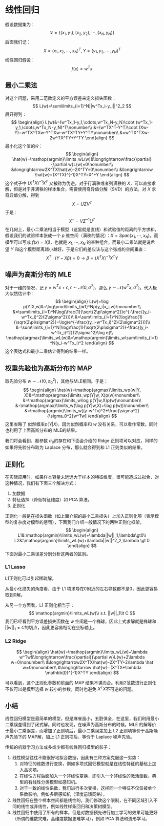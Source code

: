 # 线性回归

假设数据集为：
$$
\mathcal{D}=\{(x_1, y_1),(x_2, y_2),\cdots,(x_N, y_N)\}
$$
后面我们记：
$$
X=(x_1,x_2,\cdots,x_N)^T,Y=(y_1,y_2,\cdots,y_N)^T
$$
线性回归假设：
$$
f(x)=w^Tx
$$

## 最小二乘法

对这个问题，采用二范数定义的平方误差来定义损失函数：
$$
L(w)=\sum\limits_{i=1}^N||w^Tx_i-y_i||^2_2
$$
展开得到：
$$
\begin{align}
L(w)&=(w^Tx_1-y_1,\cdots,w^Tx_N-y_N)\cdot (w^Tx_1-y_1,\cdots,w^Tx_N-y_N)^T\nonumber\\
&=(w^TX^T-Y^T)\cdot (Xw-Y)=w^TX^TXw-Y^TXw-w^TX^TY+Y^TY\nonumber\\
&=w^TX^TXw-2w^TX^TY+Y^TY
\end{align}
$$
最小化这个值的$\hat{w}$：
$$
\begin{align}
\hat{w}=\mathop{argmin}\limits_wL(w)&\longrightarrow\frac{\partial}{\partial w}L(w)=0\nonumber\\
&\longrightarrow2X^TX\hat{w}-2X^TY=0\nonumber\\
&\longrightarrow \hat{w}=(X^TX)^{-1}X^TY=X^+Y
\end{align}
$$
这个式子中 $(X^TX)^{-1}X^T$ 又被称为伪逆。对于行满秩或者列满秩的 $X$，可以直接求解，但是对于非满秩的样本集合，需要使用奇异值分解（SVD）的方法，对 $X$ 求奇异值分解，得到
$$
X=U\Sigma V^T
$$
于是：
$$
X^+=V\Sigma^{-1}U^T
$$
在几何上，最小二乘法相当于模型（这里就是直线）和试验值的距离的平方求和，假设我们的试验样本张成一个 $p$ 维空间（满秩的情况）：$X=Span(x_1,\cdots,x_N)$，而模型可以写成 $f(x)=X\beta$，也就是 $x_1,\cdots,x_N$ 的某种组合，而最小二乘法就是说希望 $Y$ 和这个模型距离越小越好，于是它们的差应该与这个张成的空间垂直：
$$
X^T\cdot(Y-X\beta)=0\longrightarrow\beta=(X^TX)^{-1}X^TY
$$

## 噪声为高斯分布的 MLE

对于一维的情况，记 $y=w^Tx+\epsilon,\epsilon\sim\mathcal{N}(0,\sigma^2)$，那么 $y\sim\mathcal{N}(w^Tx,\sigma^2)$。代入极大似然估计中：
$$
\begin{align}
L(w)=\log p(Y|X,w)&=\log\prod\limits_{i=1}^Np(y_i|x_i,w)\nonumber\\
&=\sum\limits_{i=1}^N\log(\frac{1}{\sqrt{2\pi\sigma^2}}e^{-\frac{(y_i-w^Tx_i)^2}{2\sigma^2}})\\
&=\sum\limits_{i=1}^N[\log\frac{1}{\sqrt{2\pi\sigma^2}}+\log(e^{-\frac{(y_i-w^Tx_i)^2}{2\sigma^2}})]\\
&=\sum\limits_{i=1}^N[\log\frac{1}{\sqrt{2\pi\sigma^2}}-\frac{(y_i-w^Tx_i)^2}{2\sigma^2}\log e]\\
\mathop{argmax}\limits_wL(w)&=\mathop{argmin}\limits_w\sum\limits_{i=1}^N(y_i-w^Tx_i)^2
\end{align}
$$
这个表达式和最小二乘估计得到的结果一样。

## 权重先验也为高斯分布的 MAP

取先验分布 $w\sim\mathcal{N}(0,\sigma_0^2)$，其他与MLE相同。于是： 
$$
\begin{align}
\hat{w}=\mathop{argmax}\limits_wp(w|Y, X)&=\mathop{argmax}\limits_wp(Y|w, X)p(w)\nonumber\\
&=\mathop{argmax}\limits_w\log p(Y|w,X)p(w)\nonumber\\
&=\mathop{argmax}\limits_w(\log p(Y|w,X)+\log p(w))\nonumber\\
&=\mathop{argmin}\limits_w[(y-w^Tx)^2+\frac{\sigma^2}{\sigma_0^2}w^Tw]
\end{align}
$$
这里省略了 似然概率$p(Y|X)$，因为似然概率和 $w$ 没有关系，可以看作常数，同时也利用了上面高斯分布的 MLE的结果。

我们将会看到，超参数 $\sigma_0$的存在和下面会介绍的 Ridge 正则项可以对应，同样的如果将先验分布取为 Laplace 分布，那么就会得到和 L1 正则类似的结果。

## 正则化

在实际应用时，如果样本容量未远远大于样本的特征维度，很可能造成过拟合，对这种情况，我们有下面三个解决方式：

1.  加数据
2.  特征选择（降低特征维度）如 PCA 算法。
3.  正则化

正则化一般是在损失函数（如上面介绍的最小二乘损失）上加入正则化项（表示模型的复杂度对模型的惩罚），下面我们介绍一般情况下的两种正则化框架。
$$
\begin{align}
L1&:\mathop{argmin}\limits_wL(w)+\lambda||w||_1,\lambda\gt0\\
L2&:\mathop{argmin}\limits_wL(w)+\lambda||w||^2_2,\lambda \gt 0
\end{align}
$$
下面对最小二乘误差分别分析这两者的区别。

### L1 Lasso

L1正则化可以引起稀疏解。

从最小化损失的角度看，由于 L1 项求导在0附近的左右导数都不是0，因此更容易取到0解。

从另一个方面看，L1 正则化相当于：
$$
\mathop{argmin}\limits_wL(w)\\
s.t. ||w||_1\lt C
$$
我们已经看到平方误差损失函数在 $w$ 空间是一个椭球，因此上式求解就是椭球和 $||w||_1=C$的切点，因此更容易相切在坐标轴上。

### L2 Ridge

$$
\begin{align}
\hat{w}=\mathop{argmin}\limits_wL(w)+\lambda w^Tw&\longrightarrow\frac{\partial}{\partial w}L(w)+2\lambda w=0\nonumber\\
&\longrightarrow2X^TX\hat{w}-2X^TY+2\lambda \hat w=0\nonumber\\
&\longrightarrow \hat{w}=(X^TX+\lambda \mathbb{I})^{-1}X^TY
\end{align}
$$

可以看到，这个正则化参数和前面的 MAP 结果不谋而合。利用2范数进行正则化不仅可以是模型选择 $w$ 较小的参数，同时也避免 $ X^TX$不可逆的问题。

## 小结

线性回归模型是最简单的模型，但是麻雀虽小，五脏俱全，在这里，我们利用最小二乘误差得到了闭式解。同时也发现，在噪声为高斯分布的时候，MLE 的解等价于最小二乘误差，而增加了正则项后，最小二乘误差加上 L2 正则项等价于高斯噪声先验下的 MAP解，加上 L1 正则项后，等价于 Laplace 噪声先验。

传统的机器学习方法或多或少都有线性回归模型的影子：

1.  线性模型往往不能很好地拟合数据，因此有三种方案克服这一劣势：
    1.  对特征的维数进行变换，例如多项式回归模型就是在线性特征的基础上加入高次项。
    2.  在线性方程后面加入一个非线性变换，即引入一个非线性的激活函数，典型的有线性分类模型如感知机。
    3.  对于一致的线性系数，我们进行多次变换，这样同一个特征不仅仅被单个系数影响，例如多层感知机（深度前馈网络）。
2.  线性回归在整个样本空间都是线性的，我们修改这个限制，在不同区域引入不同的线性或非线性，例如线性样条回归和决策树模型。
3.  线性回归中使用了所有的样本，但是对数据预先进行加工学习的效果可能更好（所谓的维数灾难，高维度数据更难学习），例如 PCA 算法和流形学习。

### 